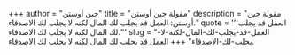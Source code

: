 +++
author = "جين أوستن"
title = "مقولة جين أوستن"
description = "مقولة جين أوستن: العمل قد يجلب لك المال لكنه لا يجلب لك الاصدقاء."
quote = '''العمل قد يجلب لك المال لكنه لا يجلب لك الاصدقاء.'''
slug = "العمل-قد-يجلب-لك-المال-لكنه-لا-يجلب-لك-الاصدقاء"
+++
العمل قد يجلب لك المال لكنه لا يجلب لك الاصدقاء.
